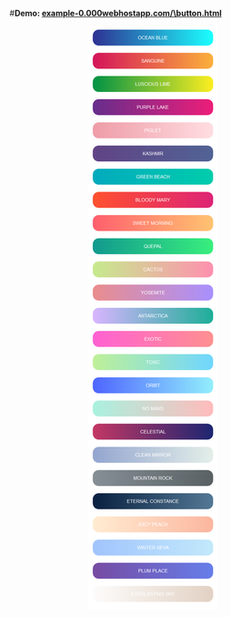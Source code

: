 #<strong>Demo: <a href="https://example-0.000webhostapp.com/examples/button.html">example-0.000webhostapp.com/\button.html</a></strong>
<p align="center">
    <img src="https://github.com/Artur-am/Buttons/blob/master/img/buttons.png" />
</p>